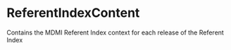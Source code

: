 # ReferentIndexContent
Contains the MDMI Referent Index context for each release of the Referent Index
